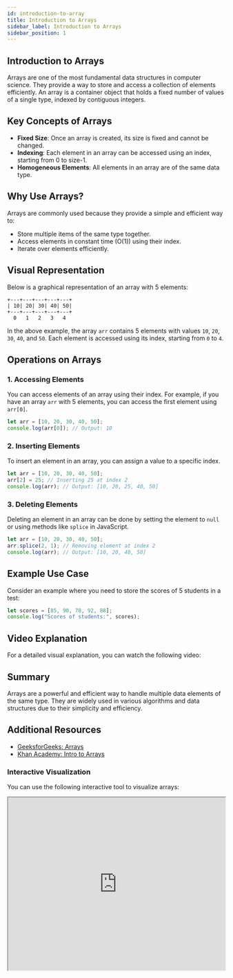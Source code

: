 ```yaml
---
id: introduction-to-array
title: Introduction to Arrays
sidebar_label: Introduction to Arrays
sidebar_position: 1
---
```


## Introduction to Arrays

Arrays are one of the most fundamental data structures in computer science. They provide a way to store and access a collection of elements efficiently. An array is a container object that holds a fixed number of values of a single type, indexed by contiguous integers.

## Key Concepts of Arrays

- **Fixed Size**: Once an array is created, its size is fixed and cannot be changed.
- **Indexing**: Each element in an array can be accessed using an index, starting from 0 to size-1.
- **Homogeneous Elements**: All elements in an array are of the same data type.

## Why Use Arrays?

Arrays are commonly used because they provide a simple and efficient way to:

- Store multiple items of the same type together.
- Access elements in constant time (O(1)) using their index.
- Iterate over elements efficiently.

## Visual Representation

Below is a graphical representation of an array with 5 elements:

```plaintext
+---+---+---+---+---+
| 10| 20| 30| 40| 50|
+---+---+---+---+---+
  0   1   2   3   4
```

In the above example, the array `arr` contains 5 elements with values `10`, `20`, `30`, `40`, and `50`. Each element is accessed using its index, starting from `0` to `4`.


## Operations on Arrays

### 1. Accessing Elements

You can access elements of an array using their index. For example, if you have an array `arr` with 5 elements, you can access the first element using `arr[0]`.

```js
let arr = [10, 20, 30, 40, 50];
console.log(arr[0]); // Output: 10
```

### 2. Inserting Elements

To insert an element in an array, you can assign a value to a specific index.

```js
let arr = [10, 20, 30, 40, 50];
arr[2] = 25; // Inserting 25 at index 2
console.log(arr); // Output: [10, 20, 25, 40, 50]
```

### 3. Deleting Elements

Deleting an element in an array can be done by setting the element to `null` or using methods like `splice` in JavaScript.

```js
let arr = [10, 20, 30, 40, 50];
arr.splice(2, 1); // Removing element at index 2
console.log(arr); // Output: [10, 20, 40, 50]
```

## Example Use Case

Consider an example where you need to store the scores of 5 students in a test:

```js
let scores = [85, 90, 78, 92, 88];
console.log("Scores of students:", scores);
```

## Video Explanation

For a detailed visual explanation, you can watch the following video:

<Tabs>
 <TabItem value="English" label="English">
    <LiteYouTubeEmbed
    id="eXFItikqw8c"
    params="autoplay=1&autohide=1&showinfo=0&rel=0"
    title="Introduction to Arrays"
    poster="maxresdefault"
    webp />
  </TabItem>
  <TabItem value="Hindi" label="Hindi">
    <LiteYouTubeEmbed
    id="PyTK_g1l8V8"
    params="autoplay=1&autohide=1&showinfo=0&rel=0"
    title="Introduction to Arrays"
    poster="maxresdefault"
    webp />
  </TabItem>

</Tabs>

## Summary

Arrays are a powerful and efficient way to handle multiple data elements of the same type. They are widely used in various algorithms and data structures due to their simplicity and efficiency.

## Additional Resources

- [GeeksforGeeks: Arrays](https://www.geeksforgeeks.org/array-data-structure/)
- [Khan Academy: Intro to Arrays](https://www.khanacademy.org/computing/computer-science/algorithms/intro-to-arrays)

### Interactive Visualization

You can use the following interactive tool to visualize arrays:

<iframe height="400px" width="100%" src="https://visualgo.net/en/array" title="Visualgo Array Visualization"></iframe>